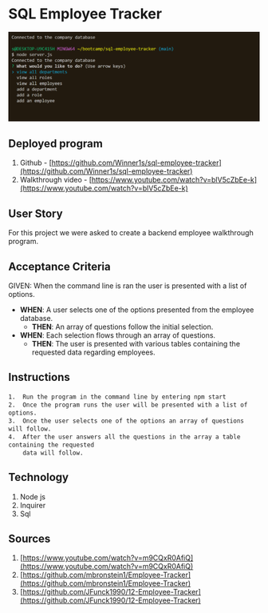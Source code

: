 # SQL Employee Tracker

![Getting Started](./asset/screenshot.png)

## Deployed program

1. Github - [https://github.com/Winner1s/sql-employee-tracker](https://github.com/Winner1s/sql-employee-tracker)
2. Walkthrough video - [https://www.youtube.com/watch?v=blV5cZbEe-k](https://www.youtube.com/watch?v=blV5cZbEe-k)  

## User Story

  For this project we were asked to create a backend employee walkthrough program. 

## Acceptance Criteria

GIVEN: When the command line is ran the user is presented with a list of options.

* **WHEN**: A user selects one of the options presented from the employee database.
  * **THEN**: An array of questions follow the initial selection.
* **WHEN**: Each selection flows through an array of questions.
  * **THEN**: The user is presented with various tables containing the requested data regarding employees.

## Instructions

    1.  Run the program in the command line by entering npm start
    2.  Once the program runs the user will be presented with a list of options.  
    3.  Once the user selects one of the options an array of questions will follow.  
    4.  After the user answers all the questions in the array a table containing the requested
        data will follow. 

## Technology

1. Node js
2. Inquirer
3. Sql

## Sources

1. [https://www.youtube.com/watch?v=m9CQxR0AfiQ](https://www.youtube.com/watch?v=m9CQxR0AfiQ)
2. [https://github.com/mbronstein1/Employee-Tracker](https://github.com/mbronstein1/Employee-Tracker)
3. [https://github.com/JFunck1990/12-Employee-Tracker](https://github.com/JFunck1990/12-Employee-Tracker)